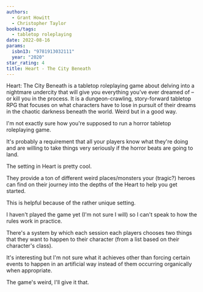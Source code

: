 ```yaml
---
authors:
  - Grant Howitt
  - Christopher Taylor
books/tags:
  - tabletop roleplaying
date: 2022-08-16
params:
  isbn13: "9781913032111"
  year: "2020"
star_rating: 4
title: Heart - The City Beneath
---
```


Heart: The City Beneath is a tabletop roleplaying game about delving into a
nightmare undercity that will give you everything you’ve ever dreamed of – or
kill you in the process. It is a dungeon-crawling, story-forward tabletop RPG
that focuses on what characters have to lose in pursuit of their dreams in the
chaotic darkness beneath the world. Weird but in a good way.

<!--more-->

I'm not exactly sure how you're supposed to run a horror tabletop roleplaying
game.

It's probably a requirement that all your players know what they're doing and
are willing to take things very seriously if the horror beats are going to land.

The setting in Heart is pretty cool.

They provide a ton of different weird places/monsters your (tragic?) heroes can
find on their journey into the depths of the Heart to help you get started.

This is helpful because of the rather unique setting.

I haven't played the game yet (I'm not sure I will) so I can't speak to how the
rules work in practice.

There's a system by which each session each players chooses two things that they
want to happen to their character (from a list based on their character's
class).

It's interesting but I'm not sure what it achieves other than forcing certain
events to happen in an artificial way instead of them occurring organically when
appropriate.

The game's weird, I'll give it that.
